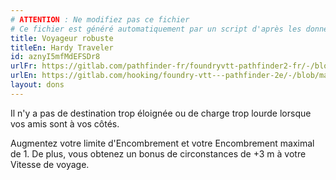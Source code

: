 ```yaml
---
# ATTENTION : Ne modifiez pas ce fichier
# Ce fichier est généré automatiquement par un script d'après les données du module Foundry VTT officiel et de sa traduction
title: Voyageur robuste
titleEn: Hardy Traveler
id: aznyI5mfMdEFSDr8
urlFr: https://gitlab.com/pathfinder-fr/foundryvtt-pathfinder2-fr/-/blob/master/data/feats/aznyI5mfMdEFSDr8.htm
urlEn: https://gitlab.com/hooking/foundry-vtt---pathfinder-2e/-/blob/master/packs/data/feats.db/hardy-traveler.json
layout: dons
---
```

Il n'y a pas de destination trop éloignée ou de charge trop lourde lorsque vos amis sont à vos côtés.

Augmentez votre limite d'Encombrement et votre Encombrement maximal de 1. De plus, vous obtenez un bonus de circonstances de +3 m à votre Vitesse de voyage.
